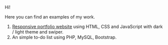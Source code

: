 Hi!

Here you can find an examples of my work.

1. <a href="https://github.com/evg13ny/examples/tree/main/portfolio%20website" target="_blank">Responsive portfolio website</a> using HTML, CSS and JavaScript with dark / light theme and swiper.
2. An simple to-do list using PHP, MySQL, Bootstrap.